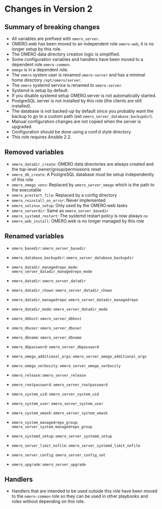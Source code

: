 # Changes in Version 2

## Summary of breaking changes
- All variables are prefixed with `omero_server`.
- OMERO.web has been moved to an independent role `omero-web`, it is no longer setup by this role.
- The OMERO data directory creation logic is simplified.
- Some configuration variables and handlers have been moved to a dependent role `omero-common`.
- `omego` is in a dependent role.
- The `omero` system user is renamed `omero-server` and has a minimal home directory `/opt/omero/server`.
- The `omero` systemd service is renamed to `omero-server`.
- Systemd is setup by default.
- If you disable systemd setup OMERO.server is not automatically started.
- PostgreSQL server is not installed by this role (the clients are still installed).
- The database is not backed-up by default since you probably want the backup to go to a custom path (set `omero_server_database_backupdir`).
- Manual configuration changes are not copied when the server is upgraded.
- Configuration should be done using a conf.d style directory.
- This role requires Ansible 2.2.

## Removed variables
- `omero_datadir_create`: OMERO data directories are always created and the top-level owner/group/permissions reset
- `omero_db_create`: A PostgreSQL database must be setup independently of this role
- `omero_omego_venv`: Replaced by `omero_server_omego` which is the path to the executable
- `omero_prestart_file`: Replaced by a config directory
- `omero_reinstall_on_error`: Never implemented
- `omero_selinux_setup`: Only used by the OMERO.web tasks
- `omero_serverdir`: Same as `omero_server_basedir`
- `omero_systemd_restart`: The systemd restart policy is now always `no`
- `omero_web_install`: OMERO.web is no longer managed by this role

## Renamed variables
- `omero_basedir`: `omero_server_basedir`

- `omero_database_backupdir`: `omero_server_database_backupdir`

- `omero_datadir_managedrepo_mode`: `omero_server_datadir_managedrepo_mode`
- `omero_datadir`: `omero_server_datadir`
- `omero_datadir_chown`: `omero_server_datadir_chown`
- `omero_datadir_managedrepo`: `omero_server_datadir_managedrepo`
- `omero_datadir_mode`: `omero_server_datadir_mode`

- `omero_dbhost`: `omero_server_dbhost`
- `omero_dbuser`: `omero_server_dbuser`
- `omero_dbname`: `omero_server_dbname`
- `omero_dbpassword`: `omero_server_dbpassword`

- `omero_omego_additional_args`: `omero_server_omego_additional_args`
- `omero_omego_verbosity`: `omero_server_omego_verbosity`

- `omero_release`: `omero_server_release`

- `omero_rootpassword`: `omero_server_rootpassword`

- `omero_system_uid`: `omero_server_system_uid`
- `omero_system_user`: `omero_server_system_user`
- `omero_system_umask`: `omero_server_system_umask`
- `omero_system_managedrepo_group`: `omero_server_system_managedrepo_group`

- `omero_systemd_setup`: `omero_server_systemd_setup`
- `omero_server_limit_nofile`: `omero_server_systemd_limit_nofile`

- `omero_server_config`: `omero_server_config_set`

- `omero_upgrade`: `omero_server_upgrade`



## Handlers
- Handlers that are intended to be used outside this role have been moved to the `omero-common` role so they can be used in other playbooks and roles without depending on this role.
